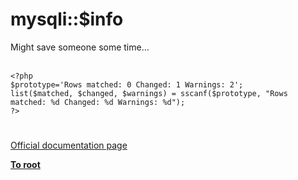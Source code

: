 # mysqli::$info



Might save someone some time...<br><br>

```
<?php
$prototype='Rows matched: 0 Changed: 1 Warnings: 2';
list($matched, $changed, $warnings) = sscanf($prototype, "Rows matched: %d Changed: %d Warnings: %d");
?>
```
  

#

[Official documentation page](https://www.php.net/manual/en/mysqli.info.php)

**[To root](/README.md)**